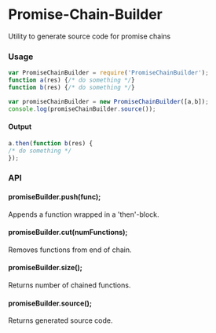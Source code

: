# Promise-Chain-Builder

Utility to generate source code for promise chains
### Usage

```javascript
var PromiseChainBuilder = require('PromiseChainBuilder');
function a(res) {/* do something */}
function b(res) {/* do something */}

var promiseChainBuilder = new PromiseChainBuilder([a,b]);
console.log(promiseChainBuilder.source());
```
#### Output
```javascript
a.then(function b(res) {
/* do something */
});
```

### API 
#### promiseBuilder.push(func);
Appends a function wrapped in a 'then'-block.

#### promiseBuilder.cut(numFunctions);
Removes functions from end of chain.

#### promiseBuilder.size();
Returns number of chained functions.

#### promiseBuilder.source();
Returns generated source code.